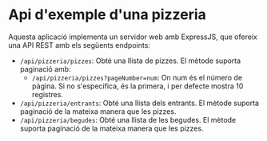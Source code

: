 # Api d'exemple d'una pizzeria

Aquesta aplicació implementa un servidor web amb ExpressJS, que ofereix una API REST amb els següents endpoints:

* `/api/pizzeria/pizzes`: Obté una llista de pizzes. El mètode suporta paginació amb:
    * `/api/pizzeria/pizzes?pageNumber=num`: On num és el número de pàgina. Si no s'especifica, és la primera, i per defecte mostra 10 registres.
* `/api/pizzeria/entrants`: Obté una llista dels entrants. El mètode suporta paginació de la mateixa manera que les pizzes.
* `/api/pizzeria/begudes`: Obté una llista de les begudes. El mètode suporta paginació de la mateixa manera que les pizzes.


